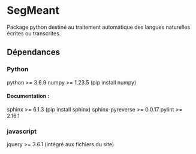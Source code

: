 # SegMeant

Package python destiné au traitement automatique des langues naturelles écrites ou transcrites.


## Dépendances

### Python
python >= 3.6.9
numpy >= 1.23.5	(pip install numpy)

#### Documentation :
sphinx >= 6.1.3	(pip install sphinx)
sphinx-pyreverse >= 0.0.17
pylint >= 2.16.1


### javascript
jquery >= 3.6.1 (intégré aux fichiers du site)
